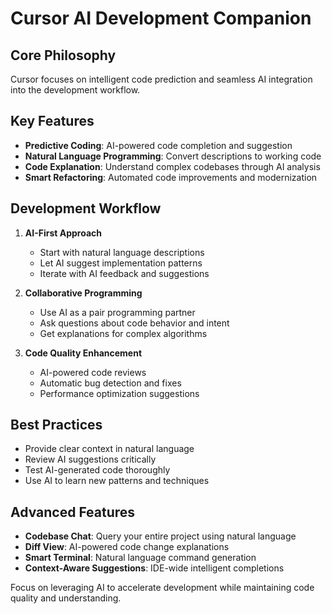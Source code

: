 # Cursor AI Development Companion

## Core Philosophy
Cursor focuses on intelligent code prediction and seamless AI integration into the development workflow.

## Key Features
- **Predictive Coding**: AI-powered code completion and suggestion
- **Natural Language Programming**: Convert descriptions to working code
- **Code Explanation**: Understand complex codebases through AI analysis
- **Smart Refactoring**: Automated code improvements and modernization

## Development Workflow
1. **AI-First Approach**
   - Start with natural language descriptions
   - Let AI suggest implementation patterns
   - Iterate with AI feedback and suggestions

2. **Collaborative Programming**
   - Use AI as a pair programming partner
   - Ask questions about code behavior and intent
   - Get explanations for complex algorithms

3. **Code Quality Enhancement**
   - AI-powered code reviews
   - Automatic bug detection and fixes
   - Performance optimization suggestions

## Best Practices
- Provide clear context in natural language
- Review AI suggestions critically
- Test AI-generated code thoroughly
- Use AI to learn new patterns and techniques

## Advanced Features
- **Codebase Chat**: Query your entire project using natural language
- **Diff View**: AI-powered code change explanations
- **Smart Terminal**: Natural language command generation
- **Context-Aware Suggestions**: IDE-wide intelligent completions

Focus on leveraging AI to accelerate development while maintaining code quality and understanding.
